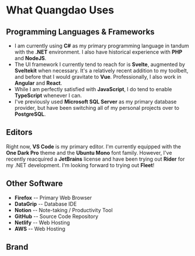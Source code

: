 <script lang="ts">
  import { calculateLevel } from '$lib/integrations/codestats';
  import CodeStats from '$lib/components/uses/CodeStats.svelte';
  import BrandSheet from '$lib/components/uses/BrandSheet.svelte';
  
  export let data;
  const { stats } = data;
</script>

# What Quangdao Uses

## Programming Languages & Frameworks

- I am currently using **C#** as my primary programming language in tandum with the **.NET** environment. I also have historical experience with **PHP** and **NodeJS**.
- The UI framework I currently tend to reach for is **Svelte**, augmented by **Sveltekit** when necessary. It's a relatively recent addition to my toolbelt, and before that I would gravitate to **Vue**. Professionally, I also work in **Angular** and **React**.
- While I am perfectly satisfied with **JavaScript**, I do tend to enable **TypeScript** whenever I can.
- I've previously used **Microsoft SQL Server** as my primary database provider, but have been switching all of my personal projects over to **PostgreSQL**.

<CodeStats stats={stats.languages} />

## Editors

Right now, **VS Code** is my primary editor. I'm currently equipped with the **One Dark Pro** theme and the **Ubuntu Mono** font family. However, I've recently reacquired a **JetBrains** license and have been trying out **Rider** for my .NET development. I'm looking forward to trying out **Fleet**!

<CodeStats stats={stats.machines} />

## Other Software

- **Firefox** -- Primary Web Browser
- **DataGrip** -- Database IDE
- **Notion** -- Note-taking / Productivity Tool
- **GitHub** -- Source Code Repository
- **Netlify** -- Web Hosting
- **AWS** -- Web Hosting

## Brand

<BrandSheet />
